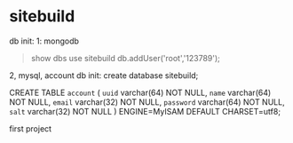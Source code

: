 sitebuild
=====


db init:
1: mongodb
> show dbs
> use sitebuild
> db.addUser('root','123789');


2, mysql, account db init:
create database sitebuild;

CREATE TABLE `account` (
  `uuid` varchar(64) NOT NULL,
  `name` varchar(64) NOT NULL,
  `email` varchar(32) NOT NULL,
  `password` varchar(64) NOT NULL,
  `salt` varchar(32) NOT NULL
) ENGINE=MyISAM DEFAULT CHARSET=utf8;

first project